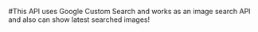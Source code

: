 #This API uses Google Custom Search and works as an image search API and also can show latest searched images!